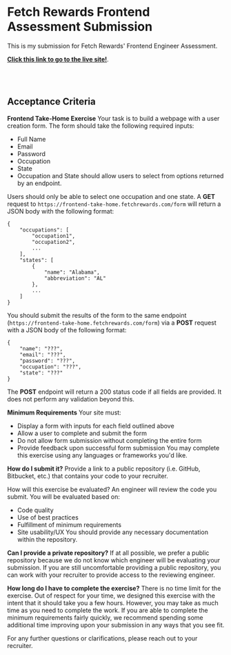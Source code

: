 # Fetch Rewards Frontend Assessment Submission
This is my submission for Fetch Rewards' Frontend Engineer Assessment. 

**[Click this link to go to the live site!](https://stormy-sea-36255.herokuapp.com/)**.

 <br />
 <br />



**Acceptance Criteria**
------------------------------------------
**Frontend Take-Home Exercise**
Your task is to build a webpage with a user creation form. The form should take the following required inputs:

* Full Name
* Email
* Password
* Occupation
* State
* Occupation and State should allow users to select from options returned by an endpoint. 

Users should only be able to select one occupation and one state. A **GET** request to ```https://frontend-take-home.fetchrewards.com/form``` will return a JSON body with the following format:

```
{
    "occupations": [
        "occupation1",
        "occupation2",
        ...
    ],
    "states": [
        {
            "name": "Alabama",
            "abbreviation": "AL"
        },
        ...
    ]
}
```
You should submit the results of the form to the same endpoint (```https://frontend-take-home.fetchrewards.com/form```) via a **POST** request with a JSON body of the following format:

```
{
    "name": "???",
    "email": "???",
    "password": "???",
    "occupation": "???",
    "state": "???"
}
```

The **POST** endpoint will return a 200 status code if all fields are provided. It does not perform any validation beyond this.

**Minimum Requirements**
Your site must:

* Display a form with inputs for each field outlined above
* Allow a user to complete and submit the form
* Do not allow form submission without completing the entire form
* Provide feedback upon successful form submission
You may complete this exercise using any languages or frameworks you'd like.

**How do I submit it?**
Provide a link to a public repository (i.e. GitHub, Bitbucket, etc.) that contains your code to your recruiter.

How will this exercise be evaluated?
An engineer will review the code you submit. You will be evaluated based on:

* Code quality
* Use of best practices
* Fulfillment of minimum requirements
* Site usability/UX
You should provide any necessary documentation within the repository.

**Can I provide a private repository?**
If at all possible, we prefer a public repository because we do not know which engineer will be evaluating your submission. If you are still uncomfortable providing a public repository, you can work with your recruiter to provide access to the reviewing engineer.

**How long do I have to complete the exercise?**
There is no time limit for the exercise. Out of respect for your time, we designed this exercise with the intent that it should take you a few hours. However, you may take as much time as you need to complete the work. If you are able to complete the minimum requirements fairly quickly, we recommend spending some additional time improving upon your submission in any ways that you see fit.

For any further questions or clarifications, please reach out to your recruiter.